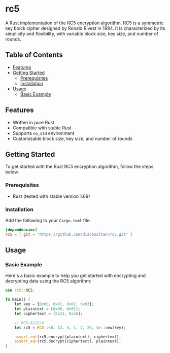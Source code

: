# rc5

A Rust implementation of the RC5 encryption algorithm. RC5 is a symmetric key block cipher designed
by Ronald Rivest in 1994. It is characterized by its simplicity and flexibility, with variable block
size, key size, and number of rounds.

## Table of Contents

- [Features](#features)
- [Getting Started](#getting-started)
  - [Prerequisites](#prerequisites)
  - [Installation](#installation)
- [Usage](#usage)
  - [Basic Example](#basic-example)

## Features

- Written in pure Rust
- Compatible with stable Rust
- Supports `no_std` environment
- Customizable block size, key size, and number of rounds

## Getting Started

To get started with the Rust RC5 encryption algorithm, follow the steps below.

### Prerequisites

- Rust (tested with stable version 1.69)

### Installation

Add the following to your `Cargo.toml` file:

```toml
[dependencies]
rc5 = { git = "https://github.com/discosultan/rc5.git" }
```

## Usage

### Basic Example

Here's a basic example to help you get started with encrypting and decrypting data using the RC5
algorithm:

```rs
use rc5::RC5;

fn main() {
    let key = [0x00, 0x01, 0x02, 0x03];
    let plaintext = [0x00, 0x01];
    let ciphertext = [0x21, 0x2A];

    // RC5-8/12/4
    let rc5 = RC5::<8, 12, 4, 1, 2, 26, 4>::new(key);

    assert_eq!(rc5.encrypt(plaintext), ciphertext);
    assert_eq!(rc5.decrypt(ciphertext), plaintext);
}
```
